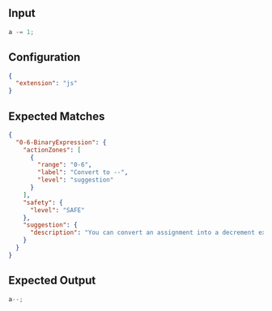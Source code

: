 
## Input
```javascript input
a -= 1;
```

## Configuration
```json configuration
{
  "extension": "js"
}
```

## Expected Matches
```json expected matches
{
  "0-6-BinaryExpression": {
    "actionZones": [
      {
        "range": "0-6",
        "label": "Convert to --",
        "level": "suggestion"
      }
    ],
    "safety": {
      "level": "SAFE"
    },
    "suggestion": {
      "description": "You can convert an assignment into a decrement expression."
    }
  }
}
```

## Expected Output
```javascript expected output
a--;
```
